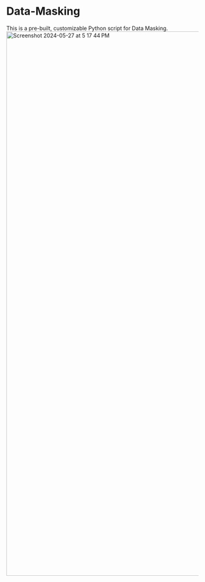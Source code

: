 # Data-Masking
This is a pre-built, customizable Python script for Data Masking.
<img width="1423" alt="Screenshot 2024-05-27 at 5 17 44 PM" src="https://github.com/Malik-Girondin/Data-Masking/assets/132381912/660cda20-2bbf-402a-85a6-5cd789253a38">
